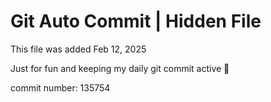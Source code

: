 # Git Auto Commit | Hidden File

This file was added Feb 12, 2025

Just for fun and keeping my daily git commit active 🤪

commit number: 135754

